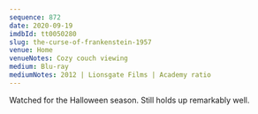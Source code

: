```yaml
---
sequence: 872
date: 2020-09-19
imdbId: tt0050280
slug: the-curse-of-frankenstein-1957
venue: Home
venueNotes: Cozy couch viewing
medium: Blu-ray
mediumNotes: 2012 | Lionsgate Films | Academy ratio
---
```


Watched for the Halloween season. Still holds up remarkably well.